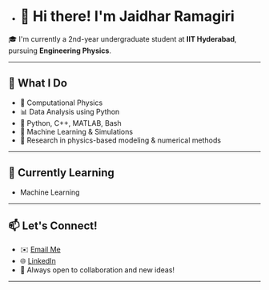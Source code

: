 - # 👋 Hi there! I'm Jaidhar Ramagiri

🎓 I'm currently a 2nd-year undergraduate student at **IIT Hyderabad**, pursuing **Engineering Physics**.  
<!---⚛️ My interests lie at the intersection of **physics**, **mathematics**, and **computation**.--->

---

## 🚀 What I Do

- 🧮 Computational Physics  
- 📊 Data Analysis using Python  
- 🔧 Python, C++, MATLAB, Bash  
- 🧠 Machine Learning & Simulations  
- 🧪 Research in physics-based modeling & numerical methods
  
<!---
---

## 🔬 Projects & Work

- 🌊 **Fractal Coastline Project** – Calculated the fractal dimension of India's coastline using image processing and box-counting.
- 📷 **Object Detection** – Explored YOLO and Faster-RCNN models for real-time image recognition.
- 💡 **Waveplate Simulation** – Simulated Jones matrices for optical retarders using Python.
- 💻 **Numerical Solvers** – Implemented shooting method, Runge-Kutta solvers, eigenvalue estimators, etc.

You can find these and more in my repositories! --->

---

## 🌱 Currently Learning

- Machine Learning 

---

## 📫 Let's Connect!

- ✉️ [Email Me](mailto:ramagirijaidhar@gmail.com)
- 🌐 [LinkedIn](https://www.linkedin.com/in/jaidhar-ramagiri)
- 🌟 Always open to collaboration and new ideas!

---

<!--- _“Physics is not just equations—it's the code of the universe. I'm here to decode it.”_ --->



<!---
Jaidhar-689/Jaidhar-689 is a ✨ special ✨ repository because its `README.md` (this file) appears on your GitHub profile.
You can click the Preview link to take a look at your changes.
--->
